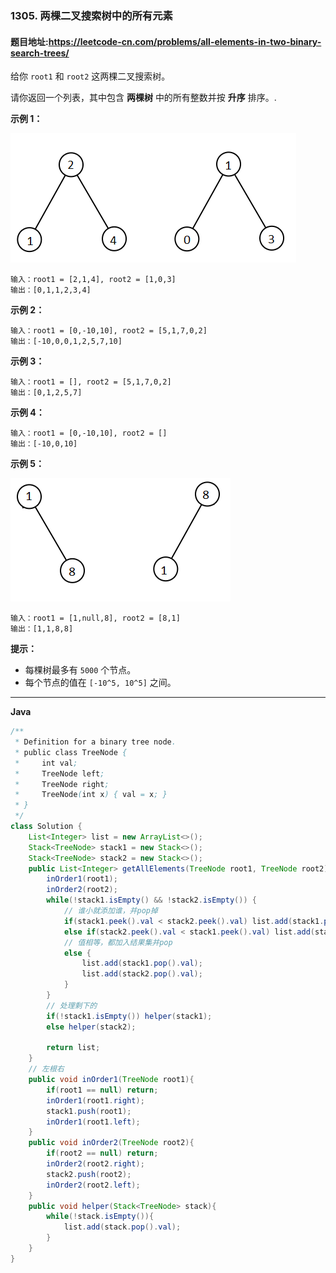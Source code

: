 ### 1305. 两棵二叉搜索树中的所有元素

#### 题目地址:https://leetcode-cn.com/problems/all-elements-in-two-binary-search-trees/

给你 `root1` 和 `root2` 这两棵二叉搜索树。

请你返回一个列表，其中包含 **两棵树** 中的所有整数并按 **升序** 排序。.

 

**示例 1：**

![img](q2-e1.png)

```
输入：root1 = [2,1,4], root2 = [1,0,3]
输出：[0,1,1,2,3,4]
```

**示例 2：**

```
输入：root1 = [0,-10,10], root2 = [5,1,7,0,2]
输出：[-10,0,0,1,2,5,7,10]
```

**示例 3：**

```
输入：root1 = [], root2 = [5,1,7,0,2]
输出：[0,1,2,5,7]
```

**示例 4：**

```
输入：root1 = [0,-10,10], root2 = []
输出：[-10,0,10]
```

**示例 5：**

![img](q2-e5-.png)

```
输入：root1 = [1,null,8], root2 = [8,1]
输出：[1,1,8,8]
```

**提示：**

- 每棵树最多有 `5000` 个节点。
- 每个节点的值在 `[-10^5, 10^5]` 之间。

---

**Java**

``` java
/**
 * Definition for a binary tree node.
 * public class TreeNode {
 *     int val;
 *     TreeNode left;
 *     TreeNode right;
 *     TreeNode(int x) { val = x; }
 * }
 */
class Solution {
    List<Integer> list = new ArrayList<>();
    Stack<TreeNode> stack1 = new Stack<>();
    Stack<TreeNode> stack2 = new Stack<>();
    public List<Integer> getAllElements(TreeNode root1, TreeNode root2) {
        inOrder1(root1);
        inOrder2(root2);
        while(!stack1.isEmpty() && !stack2.isEmpty()) {
            // 谁小就添加谁，并pop掉
            if(stack1.peek().val < stack2.peek().val) list.add(stack1.pop().val);
            else if(stack2.peek().val < stack1.peek().val) list.add(stack2.pop().val);
            // 值相等，都加入结果集并pop
            else {
                list.add(stack1.pop().val);
                list.add(stack2.pop().val);  
            }  
        }
        // 处理剩下的
        if(!stack1.isEmpty()) helper(stack1);
        else helper(stack2);

        return list;
    }
    // 左根右
    public void inOrder1(TreeNode root1){
        if(root1 == null) return;
        inOrder1(root1.right);
        stack1.push(root1);
        inOrder1(root1.left);
    }
    public void inOrder2(TreeNode root2){
        if(root2 == null) return;
        inOrder2(root2.right);
        stack2.push(root2);
        inOrder2(root2.left);
    }
    public void helper(Stack<TreeNode> stack){
        while(!stack.isEmpty()){
            list.add(stack.pop().val);
        }
    }
}
```

